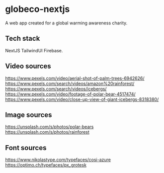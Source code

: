 # globeco-nextjs
A web app created for a global warming awareness charity.

## Tech stack
NextJS 
TailwindUI
Firebase.


## Video sources
https://www.pexels.com/video/aerial-shot-of-palm-trees-6942626/
https://www.pexels.com/search/videos/amazon%20rainforest/
https://www.pexels.com/search/videos/icebergs/
https://www.pexels.com/video/footage-of-polar-bear-4517474/
https://www.pexels.com/video/close-up-view-of-giant-icebergs-8318380/

## Image sources
https://unsplash.com/s/photos/polar-bears
https://unsplash.com/s/photos/rainforest

## Font sources
https://www.nikolastype.com/typefaces/cosi-azure
https://optimo.ch/typefaces/px_grotesk
